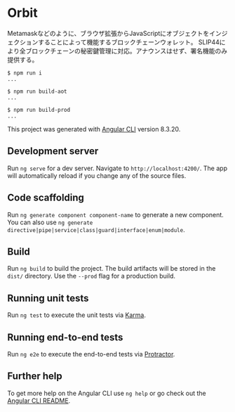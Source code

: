 # Orbit

Metamaskなどのように、ブラウザ拡張からJavaScriptにオブジェクトをインジェクションすることによって機能するブロックチェーンウォレット。
SLIP44により全ブロックチェーンの秘密鍵管理に対応。アナウンスはせず、署名機能のみ提供する。

```Shell
$ npm run i
...
```

```Shell
$ npm run build-aot
...
```

```Shell
$ npm run build-prod
...
```

This project was generated with [Angular CLI](https://github.com/angular/angular-cli) version 8.3.20.

## Development server

Run `ng serve` for a dev server. Navigate to `http://localhost:4200/`. The app will automatically reload if you change any of the source files.

## Code scaffolding

Run `ng generate component component-name` to generate a new component. You can also use `ng generate directive|pipe|service|class|guard|interface|enum|module`.

## Build

Run `ng build` to build the project. The build artifacts will be stored in the `dist/` directory. Use the `--prod` flag for a production build.

## Running unit tests

Run `ng test` to execute the unit tests via [Karma](https://karma-runner.github.io).

## Running end-to-end tests

Run `ng e2e` to execute the end-to-end tests via [Protractor](http://www.protractortest.org/).

## Further help

To get more help on the Angular CLI use `ng help` or go check out the [Angular CLI README](https://github.com/angular/angular-cli/blob/master/README.md).
